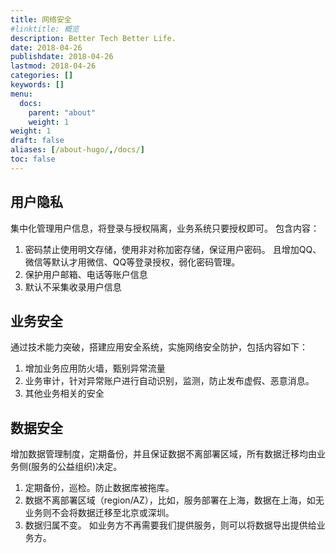 ```yaml
---
title: 网络安全
#linktitle: 概览
description: Better Tech Better Life.
date: 2018-04-26
publishdate: 2018-04-26
lastmod: 2018-04-26
categories: []
keywords: []
menu:
  docs:
    parent: "about"
    weight: 1
weight: 1
draft: false
aliases: [/about-hugo/,/docs/]
toc: false
---
```


## 用户隐私

集中化管理用户信息，将登录与授权隔离，业务系统只要授权即可。
包含内容：
1. 密码禁止使用明文存储，使用非对称加密存储，保证用户密码。 且增加QQ、微信等默认才用微信、QQ等登录授权，弱化密码管理。
2. 保护用户邮箱、电话等账户信息
3. 默认不采集收录用户信息

## 业务安全

通过技术能力突破，搭建应用安全系统，实施网络安全防护，包括内容如下：
1. 增加业务应用防火墙，甄别异常流量
2. 业务审计，针对异常账户进行自动识别，监测，防止发布虚假、恶意消息。
3. 其他业务相关的安全

## 数据安全

增加数据管理制度，定期备份，并且保证数据不离部署区域，所有数据迁移均由业务侧(服务的公益组织)决定。

1. 定期备份，巡检。防止数据库被拖库。
2. 数据不离部署区域（region/AZ），比如，服务部署在上海，数据在上海，如无业务则不会将数据迁移至北京或深圳。
3. 数据归属不变。 如业务方不再需要我们提供服务，则可以将数据导出提供给业务方。